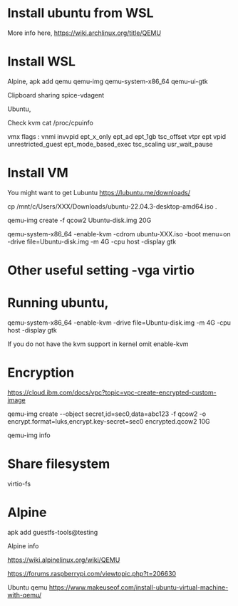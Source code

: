 
# Install ubuntu from WSL

More info here,
https://wiki.archlinux.org/title/QEMU

# Install WSL

Alpine,  apk add qemu qemu-img qemu-system-x86_64 qemu-ui-gtk

Clipboard sharing spice-vdagent

Ubuntu,

Check kvm
cat /proc/cpuinfo

vmx flags       : vnmi invvpid ept_x_only ept_ad ept_1gb tsc_offset vtpr ept vpid unrestricted_guest ept_mode_based_exec tsc_scaling usr_wait_pause


# Install VM

You might want to get Lubuntu https://lubuntu.me/downloads/

cp /mnt/c/Users/XXX/Downloads/ubuntu-22.04.3-desktop-amd64.iso .

qemu-img create -f qcow2 Ubuntu-disk.img 20G

qemu-system-x86_64 -enable-kvm -cdrom ubuntu-XXX.iso -boot menu=on -drive file=Ubuntu-disk.img -m 4G -cpu host -display gtk

#  Other useful setting -vga virtio

# Running ubuntu,

qemu-system-x86_64 -enable-kvm -drive file=Ubuntu-disk.img -m 4G -cpu host -display gtk


If you do not have the kvm  support in kernel  omit enable-kvm 



# Encryption

https://cloud.ibm.com/docs/vpc?topic=vpc-create-encrypted-custom-image


qemu-img create --object secret,id=sec0,data=abc123 -f qcow2 -o encrypt.format=luks,encrypt.key-secret=sec0 encrypted.qcow2 10G

qemu-img info


# Share filesystem

virtio-fs

# Alpine
  apk add guestfs-tools@testing



Alpine  info

https://wiki.alpinelinux.org/wiki/QEMU





https://forums.raspberrypi.com/viewtopic.php?t=206630




Ubuntu qemu
https://www.makeuseof.com/install-ubuntu-virtual-machine-with-qemu/
